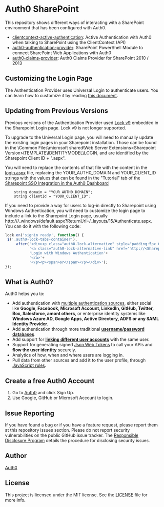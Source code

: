 # Auth0 SharePoint

This repository shows different ways of interacting with a SharePoint environment that has been configured with Auth0.

- [clientcontext-active-authentication](clientcontext-active-authentication): Active Authentication with Auth0 when talking to SharePoint using the ClientContext (API)
- [auth0-authentication-provider](auth0-authentication-provider): SharePoint PowerShell Module to connect SharePoint Web Applications with Auth0
- [auth0-claims-provider](auth0-claims-provider/src): Auth0 Claims Provider for SharePoint 2010 / 2013 

## Customizing the Login Page

The Authentication Provider uses Universal Login to authenticate users. You can learn how to customize it by reading [this document](https://auth0.com/docs/hosted-pages/login).

## Updating from Previous Versions

Previous versions of the Authentication Provider used [Lock v9](https://auth0.com/lock) embedded in the Sharepoint Login page. Lock v9 is not longer supported.

To upgrade to the Universal Login page, you will need to manually update the existing login pages in your Sharepoint installation. Those can be found in the <Program Files>\Common Files\microsoft shared\Web Server Extensions\<Sharepoint Version>\TEMPLATE\IDENTITYMODEL\LOGIN, and are identified by the Sharepoint Client ID + ".aspx".

You will need to replace the contents of that file with the content in the [login.aspx](auth0-authentication-provider/login.aspx) file, replacing the YOUR_AUTH0_DOMAIN and YOUR_CLIENT_ID strings with the values that can be found in the "Tutorial" tab of the [Sharepoint SSO Integration in the Auth0 Dashboard](https://manage.auth0.com/#/externalapps/)

```
    string domain = "YOUR_AUTH0_DOMAIN";
    string clientId = "YOUR_CLIENT_ID";
```

If you need to provide a way for users to log-in directly to Sharepoint using Windows Authentication, you will need to customize the login page to include a link to the Sharepoint Login page, usually http://<Sharepoint Site>/_windows/default.aspx?ReturnUrl=/_layouts/15/Authenticate.aspx. You can do it with the following code:
 
 ```js
lock.on('signin ready', function() {
  $('.auth0-lock-tabs-container').
      after('<div><p class="auth0-lock-alternative" style="padding:5px 0;">' + 
            '<a class="auth0-lock-alternative-link" href="http://<Sharepoint Site>/_windows/default.aspx?ReturnUrl=/_layouts/15/Authenticate.aspx">' + 
            'Login with Windows Authentication'+
            '</a>'+ 
            '</p><p><span>or</span></p></div>');
});
```

## What is Auth0?

Auth0 helps you to:

* Add authentication with [multiple authentication sources](https://docs.auth0.com/identityproviders), either social like **Google, Facebook, Microsoft Account, LinkedIn, GitHub, Twitter, Box, Salesforce, amont others**, or enterprise identity systems like **Windows Azure AD, Google Apps, Active Directory, ADFS or any SAML Identity Provider**.
* Add authentication through more traditional **[username/password databases](https://docs.auth0.com/mysql-connection-tutorial)**.
* Add support for **[linking different user accounts](https://docs.auth0.com/link-accounts)** with the same user.
* Support for generating signed [Json Web Tokens](https://docs.auth0.com/jwt) to call your APIs and **flow the user identity** securely.
* Analytics of how, when and where users are logging in.
* Pull data from other sources and add it to the user profile, through [JavaScript rules](https://docs.auth0.com/rules).

## Create a free Auth0 Account

1. Go to [Auth0](https://auth0.com) and click Sign Up.
2. Use Google, GitHub or Microsoft Account to login.

## Issue Reporting

If you have found a bug or if you have a feature request, please report them at this repository issues section. Please do not report security vulnerabilities on the public GitHub issue tracker. The [Responsible Disclosure Program](https://auth0.com/whitehat) details the procedure for disclosing security issues.

## Author

[Auth0](auth0.com)

## License

This project is licensed under the MIT license. See the [LICENSE](LICENSE) file for more info.
